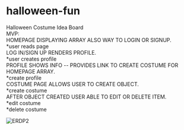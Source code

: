 # halloween-fun
Halloween Costume Idea Board
<br>
MVP:
<br>
HOMEPAGE DISPLAYING ARRAY ALSO WAY TO LOGIN OR SIGNUP.
<br>
  *user reads page
  <br>
LOG IN/SIGN UP RENDERS PROFILE.
<br>
  *user creates profile
  <br>
PROFILE SHOWS INFO -- PROVIDES LINK TO CREATE COSTUME FOR HOMEPAGE ARRAY.
<br>
  *create profile
  <br>
COSTUME PAGE ALLOWS USER TO CREATE OBJECT.
<br>
    *create costume
    <br>
AFTER OBJECT CREATED USER ABLE TO EDIT OR DELETE ITEM.
<br>
  *edit costume
  <br>
  *delete costume
  <br>

![ERDP2](https://user-images.githubusercontent.com/82845381/119191167-e9062000-ba43-11eb-828f-6a470b32c7bb.png)
